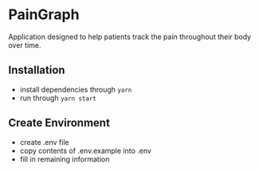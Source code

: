 # PainGraph

Application designed to help patients track the pain throughout their body over time. 

## Installation
- install dependencies through ```yarn```
- run through ```yarn start```

## Create Environment
- create .env file
- copy contents of .env.example into .env
- fill in remaining information
